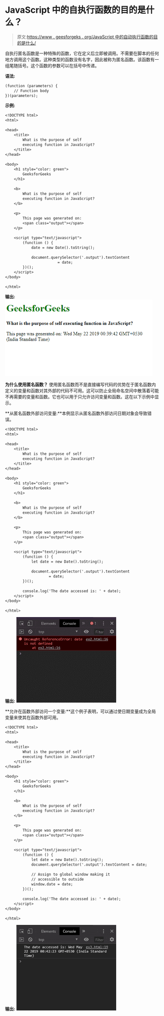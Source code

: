 # JavaScript 中的自执行函数的目的是什么？

> 原文:[https://www . geesforgeks . org/JavaScript 中的自动执行函数的目的是什么/](https://www.geeksforgeeks.org/what-is-the-purpose-of-self-executing-function-in-javascript/)

自执行匿名函数是一种特殊的函数，它在定义后立即被调用。不需要在脚本的任何地方调用这个函数。这种类型的函数没有名字，因此被称为匿名函数。该函数有一组尾随括号。这个函数的参数可以在括号中传递。

**语法:**

```
(function (parameters) {
    // Function body
})(parameters);

```

**示例:**

```
<!DOCTYPE html>
<html>

<head>
    <title>
        What is the purpose of self
        executing function in JavaScript?
    </title>
</head>

<body>
    <h1 style="color: green">
        GeeksforGeeks
    </h1>

    <b>
        What is the purpose of self 
        executing function in JavaScript?
    </b>

    <p>
        This page was generated on: 
        <span class="output"></span>
    </p>

    <script type="text/javascript">
        (function () {
            date = new Date().toString();

            document.querySelector('.output').textContent
                        = date;
        })();
    </script>
</body>

</html>
```

**输出:**
![self-exec](img/6be321897c0ece8b90b9fd28968d266b.png)

**为什么使用匿名函数？**
使用匿名函数而不是直接编写代码的优势在于匿名函数内定义的变量和函数对其外部的代码不可用。这可以防止全局命名空间中散落着可能不再需要的变量和函数。它也可以用于只允许访问变量和函数。这在以下示例中显示。

**从匿名函数外部访问变量:**本例显示从匿名函数外部访问日期对象会导致错误。

```
<!DOCTYPE html>
<html>

<head>
    <title>
        What is the purpose of self 
        executing function in JavaScript?
    </title>
</head>

<body>
    <h1 style="color: green">
        GeeksforGeeks
    </h1>

    <b>
        What is the purpose of self
        executing function in JavaScript?
    </b>

    <p>
        This page was generated on: 
        <span class="output"></span>
    </p>

    <script type="text/javascript">
        (function () {
            let date = new Date().toString();

            document.querySelector('.output').textContent
                    = date;
        })();

        console.log('The date accessed is: ' + date);
    </script>
</body>

</html>                    
```

**输出:**
![restrict-access](img/38402d347bb86d0235ed4668e3f3bbb0.png)

**允许在函数外部访问一个变量:**这个例子表明，可以通过使日期变量成为全局变量来使其在函数外部可用。

```
<!DOCTYPE html>
<html>

<head>
    <title>
        What is the purpose of self 
        executing function in JavaScript?
    </title>
</head>

<body>
    <h1 style="color: green">
        GeeksforGeeks
    </h1>

    <b>
        What is the purpose of self 
        executing function in JavaScript?
    </b>

    <p>
        This page was generated on: 
        <span class="output"></span>
    </p>

    <script type="text/javascript">
        (function () {
            let date = new Date().toString();
            document.querySelector('.output').textContent = date;

            // Assign to global window making it
            // accessible to outside
            window.date = date;
        })();

        console.log('The date accessed is: ' + date);
    </script>
</body>

</html>                    
```

**输出:**
![allow-access](img/6fe48c5cc23c28dd402efd486f216cb3.png)